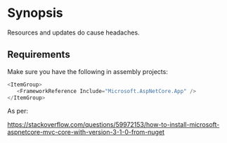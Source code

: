# Synopsis #

Resources and updates do cause headaches.


## Requirements ##

Make sure you have the following in assembly projects:

```cs
<ItemGroup>
   <FrameworkReference Include="Microsoft.AspNetCore.App" />
</ItemGroup>
```

As per:

https://stackoverflow.com/questions/59972153/how-to-install-microsoft-aspnetcore-mvc-core-with-version-3-1-0-from-nuget